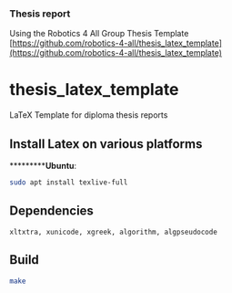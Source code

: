 ### Thesis report
Using the Robotics 4 All Group Thesis Template   
[https://github.com/robotics-4-all/thesis_latex_template](https://github.com/robotics-4-all/thesis_latex_template)

# thesis_latex_template
LaTeX Template for diploma thesis reports

## Install Latex on various platforms

***********Ubuntu**:
```bash
sudo apt install texlive-full
```

## Dependencies

`xltxtra, xunicode, xgreek, algorithm, algpseudocode`

## Build

```bash
make
```
